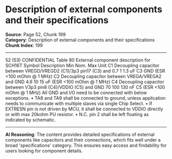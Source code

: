 # Description of external components and their specifications

**Source**: Page 52, Chunk 199  
**Category**: Description of external components and their specifications  
**Chunk Index**: 199

---

52 (53)
CONFIDENTIAL
Table 80 External component description for SCH16T
Symbol Description Min Nom. Max Unit
C1 Decoupling capacitor between VREGD/VREGD2 (C1)/3p3 pin17 (C3) and 0.7 1 1.3 uF
C3 GND
(ESR <100 mOhm @ 1 MHz)
C2 Decoupling capacitor between VREGA/VREGA2 and GND 4.6 10 15 uF
(ESR <100 mOhm @ 1 MHz)
C4 Decoupling capacitor between V3p3 pin8 (C4)/VDDIO (C5) and GND 70 100 130 nF
C5 (ESR <100 mOhm @ 1 MHz)
All GND and I/O need to be connected with below exceptions.
• TA8 and TA9 shall be connected to ground, unless application needs to communicate with
multiple slaves via single Chip Select.
• If EXTRESN pin is not driven by MCU, it shall be connected to VDDIO directly or with max
20kohm PU resistor.
• N.C. pin 2 shall be left floating as indicated by schematic.

---

**AI Reasoning**: The content provides detailed specifications of external components like capacitors and their connections, which fits well under a broad 'specifications' category. This ensures easy access and findability for users looking for component details.
